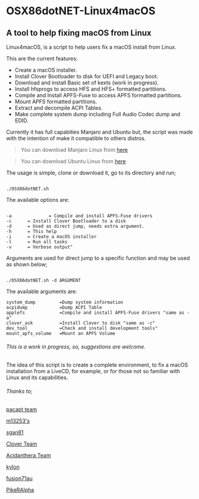 # OSX86dotNET-Linux4macOS
## A tool to help fixing macOS from Linux


Linux4macOS, is a script to help users fix a macOS install from Linux.

This are the current features:


- Create a macOS installer.
- Install Clover Bootloader to disk for UEFI and Legacy boot.
- Download and install Basic set of kexts (work in progress).
- Install hfsprogs to access HFS and HFS+ formatted partitions.
- Compile and Install APFS-Fuse to access APFS formatted partitions.
- Mount APFS formatted partitions.
- Extract and decompile ACPI Tables.
- Make complete system dump including Full Audio Codec dump and EDID.


Currently it has full capabities Manjaro and Ubuntu but, the script
was made with the intention of make it compatible to others distros.


> You can download Manjaro Linux from [here](https://manjaro.org/get-manjaro/)

> You can download Ubuntu Linux from [here](https://www.ubuntu.com/download/desktop)


The usage is simple, clone or download it, go to its directory and run;
```

./OSX86dotNET.sh
```

The available options are:
```

-a              = Compile and install APFS-Fuse drivers
-c 		= Install Clover Bootloader to a disk
-d 		= Used as direct jump, needs extra argument.
-h 		= This help
-i 		= Create a macOS installer
-l 		= Run all tasks
-v 		= Verbose output"
```
 
Arguments are used for direct jump to a specific function and may be used 
as shown below;
```

./OSX86dotNET.sh -d ARGUMENT
```

The available arguments are:
```
system_dump         =Dump system information
acpidump            =Dump ACPI Table
applefs             =Compile and install APFS-Fuse drivers "same as -a"
clover_ask          =Install Clover to disk "same as -c"
dev_tool            =Check and install development tools"
mount_apfs_volume   =Mount an APFS Volume
```

###### This is a work in progress, so, suggestions are welcome.

The idea of this script is to create a complete environment, to fix
a macOS installation from a LiveCD, for example, or for those not so familiar
with Linux and its capabilities.


###### Thanks to;

[pacapt team](https://github.com/icy/pacapt/blob/master/pacapt#L168)

[m13253's](https://github.com/m13253/clover-linux-installer)

[sgan81](https://github.com/sgan81/apfs-fuse)

[Clover Team](https://sourceforge.net/projects/cloverefiboot/)

[Acidanthera Team](https://github.com/acidanthera)

[kylon](http://cloudclovereditor.altervista.org/cce/index.php)

[fusion71au](https://www.insanelymac.com/forum/topic/329828-making-a-bootable-high-sierra-usb-installer-entirely-from-scratch-in-windows-or-linux-mint-without-access-to-mac-or-app-store-installerapp/)

[PikeRAlpha](https://pikeralpha.wordpress.com/2017/06/06/catalogurl-for-macos-10-13-high-sierra/)

